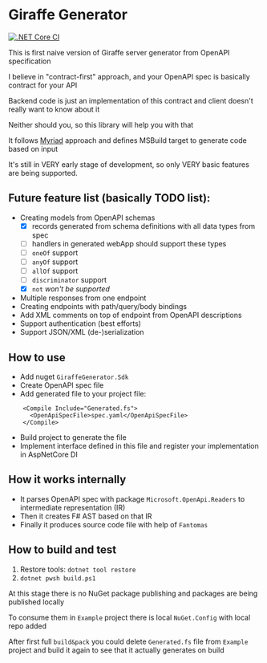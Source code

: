 # Giraffe Generator
[![.NET Core CI](https://github.com/Szer/GiraffeGenerator/workflows/.NET%20Core/badge.svg?branch=master)](https://github.com/Szer/GiraffeGenerator/actions?query=workflow%3A%22.NET+Core%22)


This is first naive version of Giraffe server generator from OpenAPI specification

I believe in "contract-first" approach, and your OpenAPI spec is basically contract for your API

Backend code is just an implementation of this contract and client doesn't really want to know about it

Neither should you, so this library will help you with that

It follows [Myriad](https://github.com/MoiraeSoftware/myriad) approach and defines MSBuild target to generate code based on input

It's still in VERY early stage of development, so only VERY basic features are being supported.

## Future feature list (basically TODO list):

- Creating models from OpenAPI schemas
   - [x] records generated from schema definitions with all data types from spec
   - [ ] handlers in generated webApp should support these types
   - [ ] `oneOf` support
   - [ ] `anyOf` support
   - [ ] `allOf` support
   - [ ] `discriminator` support
   - [x] `not` *won't be supported*
- Multiple responses from one endpoint
- Creating endpoints with path/query/body bindings
- Add XML comments on top of endpoint from OpenAPI descriptions
- Support authentication (best efforts)
- Support JSON/XML (de-)serialization

## How to use

- Add nuget `GiraffeGenerator.Sdk`
- Create OpenAPI spec file
- Add generated file to your project file:
```
    <Compile Include="Generated.fs">
      <OpenApiSpecFile>spec.yaml</OpenApiSpecFile>
    </Compile>
```
- Build project to generate the file
- Implement interface defined in this file and register your implementation in AspNetCore DI

## How it works internally

- It parses OpenAPI spec with package `Microsoft.OpenApi.Readers` to intermediate representation (IR)
- Then it creates F# AST based on that IR
- Finally it produces source code file with help of `Fantomas`

## How to build and test

1. Restore tools: `dotnet tool restore`
1. `dotnet pwsh build.ps1`

At this stage there is no NuGet package publishing and packages are being published locally

To consume them in `Example` project there is local `NuGet.Config` with local repo added

After first full `build&pack` you could delete `Generated.fs` file from `Example` project and build it again to see that it actually generates on build
